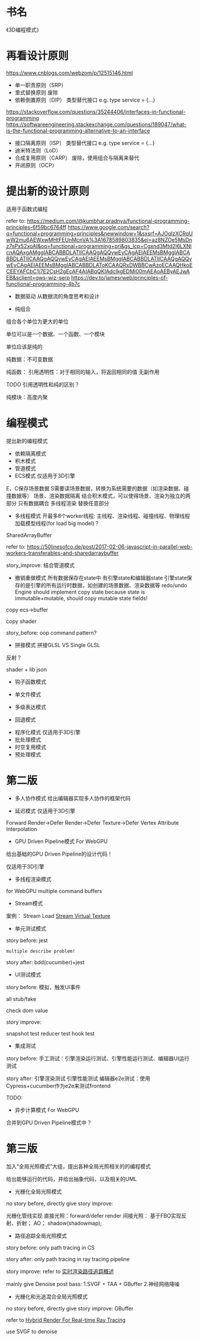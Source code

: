 <!-- 
这本书会跟《游戏编程模式》、《设计模式之禅》很像
https://book.douban.com/subject/26880704/
https://book.douban.com/subject/25843319/
-->

# 书名
<!-- 《3D函数式编程模式与设计》 -->
<!-- 《函数式编程模式与设计》 -->
<!-- 《3D编程模式与设计》 -->
《3D编程模式》


<!-- 基于 CC0 协议，进入公共领域 -->

<!-- 注：
不再局限在3D编程，而是推广在一切编程中

案例来自：
3D引擎
3D编辑器
前端富应用，如网站 -->


<!-- # 设计原则

使用函数式编程范式来应用6个设计原则

课件:将案例改为函数式编程范式 -->


# 再看设计原则

https://www.cnblogs.com/webzom/p/12515146.html

- 单一职责原则（SRP）
- 里式替换原则
废除
- 依赖倒置原则（DIP）
类型替代接口
	e.g. type service = {...}

https://stackoverflow.com/questions/35244406/interfaces-in-functional-programming
https://softwareengineering.stackexchange.com/questions/189047/what-is-the-functional-programming-alternative-to-an-interface

- 接口隔离原则（ISP）
类型替代接口
	e.g. type service = {...}
- 迪米特法则（LoD）
- 合成复用原则（CARP）
废除，使用组合与隔离来替代
- 开闭原则（OCP）


# 提出新的设计原则

适用于函数式编程

refer to:
https://medium.com/@kumbhar.pradnya/functional-programming-principles-6f59bc6764ff
https://www.google.com/search?q=functional+programming+principles&newwindow=1&sxsrf=AJOqlzXCRqUwW2mu6AEWxwMHtFEUnMcnVA%3A1678589803835&ei=az8NZOe5MsDnz7sPx52xoAI&oq=functional+programming+pri&gs_lcp=Cgxnd3Mtd2l6LXNlcnAQAxgAMggIABCABBDLATIICAAQgAQQywEyCAgAEIAEEMsBMggIABCABBDLATIICAAQgAQQywEyCAgAEIAEEMsBMggIABCABBDLATIICAAQgAQQywEyCAgAEIAEEMsBMggIABCABBDLAToKCAAQRxDWBBCwAzoECAAQHkoECEEYAFCbC1j7E2CsH2gEcAF4AIABqQKIAdcIkgEDMi00mAEAoAEByAEJwAEB&sclient=gws-wiz-serp
https://dev.to/jamesrweb/principles-of-functional-programming-4b7c


- 数据驱动
从数据流的角度思考和设计

<!-- - 类型驱动
类型元编程
类型为第一公民
类型约束(dependent type) first, test second

尽量在编译阶段发现bug，而不是在运行时通过自动化测试和运行测试来发现 -->

<!-- - 组合与隔离 -->
- 纯组合

组合各个单位为更大的单位

单位可以是一个数据、一个函数、一个模块

<!-- 单位应该是高度内聚的、纯的，副作用最小 -->
<!-- 单位应该是纯的，副作用最小 -->
单位应该是纯的


纯数据：不可变数据

纯函数：
引用透明性：对于相同的输入，将返回相同的值
无副作用


TODO 引用透明性和纯的区别？


纯模块：高度内聚


<!-- - pure -->

<!-- - 引用透明性
即所有的函数，对于相同的输入，将返回相同的值 -->


<!-- - 数学证明？

https://juejin.cn/post/6890336452085809160

https://www.google.com/search?q=%E5%87%BD%E6%95%B0%E5%BC%8F%E7%BC%96%E7%A8%8B+%E6%95%B0%E5%AD%A6&newwindow=1&sxsrf=AJOqlzV0JfoqoyggZLsVC_p-ojote8DVSQ%3A1678590513862&ei=MUINZJqjNMTsz7sPz6OsYA&ved=0ahUKEwja_7T6tNX9AhVE9nMBHc8RCwwQ4dUDCA8&uact=5&oq=%E5%87%BD%E6%95%B0%E5%BC%8F%E7%BC%96%E7%A8%8B+%E6%95%B0%E5%AD%A6&gs_lcp=Cgxnd3Mtd2l6LXNlcnAQAzIECCMQJ0oECEEYAFAAWJsBYKQDaABwAHgAgAG1AYgB1QKSAQMwLjKYAQCgAQHAAQE&sclient=gws-wiz-serp

https://www.google.com/search?q=functional+programming+math&oq=functional+programming+math&aqs=chrome..69i57j0i19i512l2j0i15i19i30j0i8i19i30l2j0i15i19i30j0i8i19i30j0i8i15i19i30l2.2912j0j7&sourceid=chrome&ie=UTF-8 -->







# 编程模式
提出新的编程模式

- 依赖隔离模式 
- 积木模式 
- 管道模式 
- ECS模式 
仅适用于3D引擎

E、C保存场景数据
S需要读场景数据，转换为系统需要的数据（如渲染数据、碰撞数据等）
    场景、渲染数据隔离
        结合积木模式，可以使得场景、渲染为独立的两部分
		只有数据耦合
			多线程渲染
			替换任意部分


- 多线程模式
开最多8个worker线程:
主线程、渲染线程、碰撞线程、物理线程
加载模型线程(for load big model)？

SharedArrayBuffer

refer to:
https://50linesofco.de/post/2017-02-06-javascript-in-parallel-web-workers-transferables-and-sharedarraybuffer


story_improve:
结合管道模式




<!-- - 备忘录模式 -->
- 撤销重做模式
	所有数据保存在state中
	有引擎state和编辑器state
		引擎state保存的是引擎的所有运行时数据，如创建的场景数据、渲染数据等
	redo/undo
	Engine should implement copy state because state is immutable+mutable, should copy mutable state fields!


copy ecs->buffer

copy shader


story_before:
oop
	command pattern?


<!-- - Shader模式 -->
- 拼接模式
拼接GLSL VS Single GLSL


反射？



shader + lib json






- 钩子函数模式 



- 单文件模式 

- 多级表达模式 








- 回退模式 
<!-- - 反应模式
FRP在3D中的应用
案例-各种异步处理：
事件处理（拖动事件？）
加载GLTF、AssetBundle加载、流加载 -->

- 程序化模式 
仅适用于3D引擎
- 批处理模式 
- 时空复用模式
- 预处理模式



<!-- 
# 驱动设计

驱动设计在3D编程中的应用

- 测试驱动设计
- 类型驱动设计
- 数据驱动设计
- 领域驱动设计
- 事件驱动设计 -->

<!-- # 更多

- 契约式设计
课件
书
- 函数式反应型编程
课件

与事件驱动设计、数据驱动设计的关系
refer to:
https://www.google.com/search?q=functional+reactive+programming+event+driven&newwindow=1&sxsrf=AJOqlzV_OxfMTCRjlitKnkkCjw9KLYg24A%3A1678505257298&ei=KfULZN71Efbu4-EPgeWjoA4&ved=0ahUKEwiervWs99L9AhV29zgGHYHyCOQQ4dUDCA8&uact=5&oq=functional+reactive+programming+event+driven&gs_lcp=Cgxnd3Mtd2l6LXNlcnAQAzIFCCEQoAEyBQghEKABOgQIIxAnOgYIIxAnEBM6BAgAEEM6CAguEIAEELEDOgsILhCvARDHARCABDoICAAQsQMQgwE6DgguEIAEELEDEMcBEK8BOgUIABCABDoRCC4QgAQQsQMQgwEQxwEQrwE6DgguEIAEELEDEIMBENQCOhEILhCDARCvARDHARCxAxCABDoLCC4QgAQQxwEQrwE6CwguEIAEEMcBENEDOggIABCABBDLAToOCC4QgAQQxwEQrwEQywE6BggAEB4QDzoGCAAQCBAeOgQIABAeOgcIIRCgARAKSgQIQRgAUABYg0pgtEtoBHABeACAAfcBiAGMK5IBBjAuMzAuM5gBAKABAcABAQ&sclient=gws-wiz-serp

 -->

<!-- # 综合应用
应用多个编程模式，实现3D引擎和编辑器的典型需求

- 多线程渲染
- 自定义材质
- 扩展编辑器UI
- 热更新
- GPU Driven Render Pipeline -->




# 第二版






- 多人协作模式
给出编辑器实现多人协作的框架代码



- 延迟模式 
仅适用于3D引擎

Forward Render->Defer Render->Defer Texture->Defer Vertex Attribute Interpolation



- GPU Driven Pipeline模式
For WebGPU

给出基础的GPU Driven Pipeline的设计代码！

仅适用于3D引擎


- 多线程渲染模式 

for WebGPU
	multiple command buffers

<!-- 合并到“多线程模式”中，使用WebGPU代替WebGL? -->


- Stream模式

案例：
Stream Load
[Stream Virtual Texture](https://www.google.com/search?q=virtual+texture+streaming&newwindow=1&sxsrf=AJOqlzU1-4v5_WVUiCerrN-9d2ogvWKUFQ%3A1679303314252&ei=kiIYZLCGD7rEkPIPr6WByA8&oq=Virtual+texture+Stream&gs_lcp=Cgxnd3Mtd2l6LXNlcnAQAxgAMggIABCABBDLATIICAAQgAQQywEyBAgAEB4yBAgAEB4yBggAEAUQHjIGCAAQBRAeOgUIABCABEoECEEYAFAAWOQNYIsbaABwAXgAgAHIAogB9hCSAQUyLTIuNZgBAKABAcABAQ&sclient=gws-wiz-serp)





- 单元测试模式


story before:
jest

	multiple describe problem!


story after:
bdd(cucumber)+jest




- UI测试模式

story before:
模拟，触发UI事件

all stub/fake

check dom value




story improve:
<!-- bdd test -->
snapshot test
reducer test
hook test



- 集成测试

story before:
手工测试：引擎渲染运行测试、引擎性能运行测试、编辑器UI运行测试

story after:
引擎渲染测试
引擎性能测试
编辑器e2e测试：使用Cypress+cucumber作为e2e来测试frontend




TODO:

- 异步计算模式
For WebGPU

合并到GPU Driven Pipeline模式中？




# 第三版

加入“全局光照模式”大组，提出各种全局光照相关的的编程模式

给出能够运行的代码，并给出抽象代码，以及相关的UML




- 光栅化全局光照模式

no story before, directly give story improve:

光栅化管线实现
直接光照：forward/defer render
间接光照：
	基于FBO实现反射、折射；
	AO；
	shadow(shadowmap);



- 路径追踪全局光照模式

story before:
only path tracing in CS

story after:
only path tracing in ray tracing pipeline



story improve:
refer to [实时渲染路径追踪概述](https://www.cnblogs.com/chaogex/p/17154116.html)

mainly give Denoise post bass:
1.SVGF + TAA + GBuffer
2.神经网络降噪



- 光栅化和光追混合全局光照模式

no story before, directly give story improve:
GBuffer

refer to [Hybrid Render For Real-time Ray Tracing](https://www.cnblogs.com/chaogex/p/12041286.html#hybrid-render-for-real-time-ray-tracing)

use SVGF to denoise

